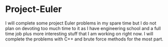 # Project-Euler
I will complete some project Euler problems in my spare time but I do not plan on devoting too much time to it as I have engineering school and a full time job plus more interesting stuff that I am working on right now. I will complete the problems with C++ and brute force methods for the most part. 
